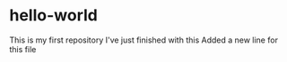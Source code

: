 # hello-world
This is my first repository
I've just finished with this
Added a new line for this file
